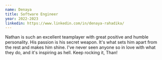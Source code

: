 ```yaml
---
name: Denaya
title: Software Engineer
year: 2022-2023
linkedin: https://www.linkedin.com/in/denaya-rahadika/
---
```


Nathan is such an excellent teamplayer with great positive and humble personality. His passion is his secret weapon. It's what sets him apart from the rest and makes him shine. I've never seen anyone so in love with what they do, and it's inspiring as hell. Keep rocking it, Than!
